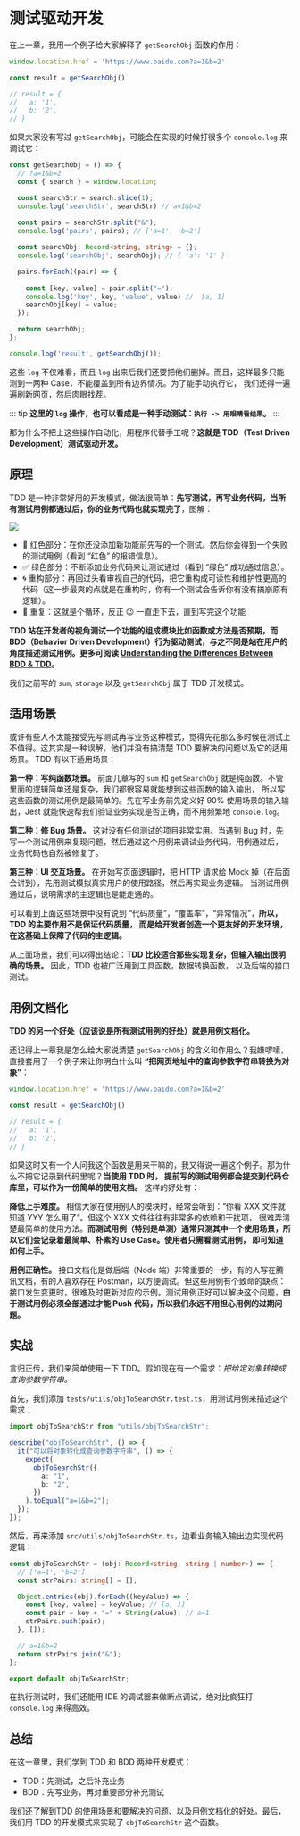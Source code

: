 # 测试驱动开发

在上一章，我用一个例子给大家解释了 `getSearchObj` 函数的作用：

```ts
window.location.href = 'https://www.baidu.com?a=1&b=2'

const result = getSearchObj()

// result = {
//   a: '1',
//   b: '2',
// }
```

如果大家没有写过 `getSearchObj`，可能会在实现的时候打很多个 `console.log` 来调试它：

```ts
const getSearchObj = () => {
  // ?a=1&b=2
  const { search } = window.location;

  const searchStr = search.slice(1);
  console.log('searchStr', searchStr) // a=1&b=2
  
  const pairs = searchStr.split("&"); 
  console.log('pairs', pairs); // ['a=1', 'b=2']

  const searchObj: Record<string, string> = {}; 
  console.log('searchObj', searchObj); // { 'a': '1' }

  pairs.forEach((pair) => {
    
    const [key, value] = pair.split("=");
    console.log('key', key, 'value', value) //  [a, 1]
    searchObj[key] = value;
  });

  return searchObj;
};

console.log('result', getSearchObj());
```

这些 `log` 不仅难看，而且 `log` 出来后我们还要把他们删掉。而且，这样最多只能测到一两种 Case，不能覆盖到所有边界情况。为了能手动执行它，
我们还得一遍遍刷新网页，然后肉眼找茬。

::: tip
**这里的 `log` 操作，也可以看成是一种手动测试：`执行 -> 用眼睛看结果`。** 
:::

那为什么不把上这些操作自动化，用程序代替手工呢？**这就是 TDD（Test Driven Development）测试驱动开发。**

## 原理

TDD 是一种非常好用的开发模式，做法很简单：**先写测试，再写业务代码，当所有测试用例都通过后，你的业务代码也就实现完了**，图解：

![](./cycle.jpg)

* 🚨 红色部分：在你还没添加新功能前先写的一个测试。然后你会得到一个失败的测试用例（看到 “红色” 的报错信息）。
* ✅ 绿色部分：不断添加业务代码来让测试通过（看到 “绿色” 成功通过信息）。
* 🌀 重构部分：再回过头看审视自己的代码，把它重构成可读性和维护性更高的代码（这一步最爽的点就是在重构时，你有一个测试会告诉你有没有搞崩原有逻辑）。
* 🔁 重复：这就是个循环，反正 😉 一直走下去，直到写完这个功能

**TDD 站在开发者的视角测试一个功能的组成模块比如函数或方法是否预期，而 BDD（Behavior Driven Development）行为驱动测试，与之不同是站在用户的角度描述测试用例。更多可阅读 [Understanding the Differences Between BDD & TDD](https://cucumber.io/blog/bdd/bdd-vs-tdd/#:~:text=BDD%20is%20designed%20to%20test,pieces%20of%20functionality%20in%20isolation.)。**

我们之前写的 `sum`, `storage` 以及 `getSearchObj` 属于 TDD 开发模式。

## 适用场景

或许有些人不太能接受先写测试再写业务这种模式，觉得先花那么多时候在测试上不值得。这其实是一种误解，他们并没有搞清楚 TDD 要解决的问题以及它的适用场景。
TDD 有以下适用场景：

**第一种：写纯函数场景。** 前面几章写的 `sum` 和 `getSearchObj` 就是纯函数。不管里面的逻辑简单还是复杂，我们都很容易就能想到这些函数的输入输出，
所以写这些函数的测试用例是最简单的。先在写业务前先定义好 90% 使用场景的输入输出，Jest 就能快速帮我们验证业务实现是否正确，而不用频繁地 `console.log`。

**第二种：修 Bug 场景。** 这对没有任何测试的项目非常实用。当遇到 Bug 时，先写一个测试用例来复现问题，然后通过这个用例来调试业务代码。用例通过后，
业务代码也自然被修复了。

**第三种：UI 交互场景。** 在开始写页面逻辑时，把 HTTP 请求给 Mock 掉（在后面会讲到），先用测试模拟真实用户的使用路径，然后再实现业务逻辑。
当测试用例通过后，说明需求的主逻辑也是能走通的。

可以看到上面这些场景中没有说到 “代码质量”，“覆盖率”，“异常情况”，**所以，TDD 的主要作用不是保证代码质量，
而是给开发者创造一个更友好的开发环境，在这基础上保障了代码的主逻辑。**

从上面场景，我们可以得出结论：**TDD 比较适合那些实现复杂，但输入输出很明确的场景。** 因此，TDD 也被广泛用到工具函数，数据转换函数，
以及后端的接口测试。

## 用例文档化

**TDD 的另一个好处（应该说是所有测试用例的好处）就是用例文档化。**

还记得上一章我是怎么给大家说清楚 `getSearchObj` 的含义和作用么？我嫌啰嗦，直接套用了一个例子来让你明白什么叫 **“把网页地址中的查询参数字符串转换为对象”**：

```ts
window.location.href = 'https://www.baidu.com?a=1&b=2'

const result = getSearchObj()

// result = {
//   a: '1',
//   b: '2',
// }
```

如果这时又有一个人问我这个函数是用来干嘛的，我又得说一遍这个例子。那为什么不把它记录到代码里呢？**当使用 TDD 时，
提前写的测试用例都会提交到代码仓库里，可以作为一份简单的使用文档。** 这样的好处有：

**降低上手难度。** 相信大家在使用别人的模块时，经常会听到：“你看 XXX 文件就知道 YYY 怎么用了”。但这个 XXX 文件往往有非常多的依赖和干扰项，
很难弄清楚最简单的使用方法。**而测试用例（特别是单测）通常只测其中一个使用场景，所以它们会记录着最简单、朴素的 Use Case。使用者只需看测试用例，
即可知道如何上手。**

**用例正确性。** 接口文档化是做后端（Node 端）非常重要的一步，有的人写在腾讯文档，有的人喜欢存在 Postman，以方便调试。但这些用例有个致命的缺点：
接口发生变更时，很难及时更新对应的示例。测试用例正好可以解决这个问题，**由于测试用例必须全部通过才能 Push 代码，所以我们永远不用担心用例的过期问题。**

## 实战

言归正传，我们来简单使用一下 TDD。假如现在有一个需求：*把给定对象转换成查询参数字符串。*

首先，我们添加 `tests/utils/objToSearchStr.test.ts`，用测试用例来描述这个需求：

```ts
import objToSearchStr from "utils/objToSearchStr";

describe("objToSearchStr", () => {
  it("可以将对象转化成查询参数字符串", () => {
    expect(
      objToSearchStr({
        a: "1",
        b: "2",
      })
    ).toEqual("a=1&b=2");
  });
});
```

然后，再来添加 `src/utils/objToSearchStr.ts`，边看业务输入输出边实现代码逻辑：

```ts
const objToSearchStr = (obj: Record<string, string | number>) => {
  // ['a=1', 'b=2']
  const strPairs: string[] = [];

  Object.entries(obj).forEach((keyValue) => {
    const [key, value] = keyValue; // [a, 1]
    const pair = key + "=" + String(value); // a=1
    strPairs.push(pair);
  }, []);

  // a=1&b=2
  return strPairs.join("&");
};

export default objToSearchStr;
```

在执行测试时，我们还能用 IDE 的调试器来做断点调试，绝对比疯狂打 `console.log` 来得高效。

## 总结

在这一章里，我们学到 TDD 和 BDD 两种开发模式：

* TDD：先测试，之后补充业务
* BDD：先写业务，再对重要部分补充测试

我们还了解到TDD 的使用场景和要解决的问题、以及用例文档化的好处。最后，我们用 TDD 的开发模式来实现了 `objToSearchStr` 这个函数。
